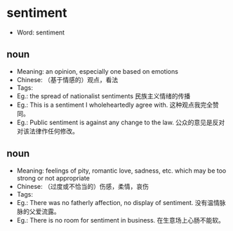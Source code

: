 # sentiment

- Word: sentiment

## noun

- Meaning: an opinion, especially one based on emotions
- Chinese: （基于情感的）观点，看法
- Tags: 
- Eg.: the spread of nationalist sentiments 民族主义情绪的传播
- Eg.: This is a sentiment I wholeheartedly agree with. 这种观点我完全赞同。
- Eg.: Public sentiment is against any change to the law. 公众的意见是反对对该法律作任何修改。

## noun

- Meaning: feelings of pity, romantic love, sadness, etc. which may be too strong or not appropriate
- Chinese: （过度或不恰当的）伤感，柔情，哀伤
- Tags: 
- Eg.: There was no fatherly affection, no display of sentiment. 没有温情脉脉的父爱流露。
- Eg.: There is no room for sentiment in business. 在生意场上心肠不能软。

